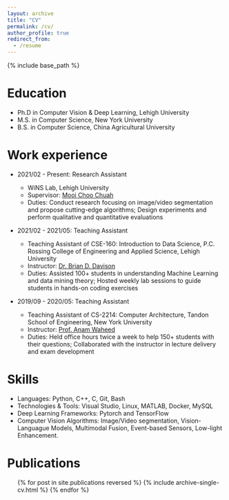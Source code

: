 ```yaml
---
layout: archive
title: "CV"
permalink: /cv/
author_profile: true
redirect_from:
  - /resume
---
```


{% include base_path %}

Education
======
* Ph.D in Computer Vision & Deep Learning, Lehigh University
* M.S. in Computer Science, New York University
* B.S. in Computer Science, China Agricultural University

Work experience
======
* 2021/02 - Present: Research Assistant
  * WiNS Lab, Lehigh University
  * Supervisor: [Mooi Choo Chuah](https://www.cse.lehigh.edu/~chuah/)
  * Duties: Conduct research focusing on image/video segmentation and propose cutting-edge algorithms; Design experiments and perform qualitative and quantitative evaluations

* 2021/02 - 2021/05: Teaching Assistant
  * Teaching Assistant of CSE-160: Introduction to Data Science, P.C. Rossing College of Engineering and Applied Science, Lehigh University
  * Instructor: [Dr. Brian D. Davison](https://www.cse.lehigh.edu/~brian/)
  * Duties: Assisted 100+ students in understanding Machine Learning and data mining theory; Hosted weekly lab sessions to guide students in hands-on coding exercises

* 2019/09 - 2020/05: Teaching Assistant
  * Teaching Assistant of CS-2214: Computer Architecture, Tandon School of Engineering, New York University
  * Instructor: [Prof. Anam Waheed](https://www.linkedin.com/in/anam-waheed/)
  * Duties: Held office hours twice a week to help 150+ students with their questions; Collaborated with the instructor in lecture delivery and exam development
  
Skills
======
* Languages: Python, C++, C, Git, Bash
* Technologies & Tools: Visual Studio, Linux, MATLAB, Docker, MySQL
* Deep Learning Frameworks: Pytorch and TensorFlow
* Computer Vision Algorithms: Image/Video segmentation, Vision-Languague Models, Multimodal Fusion, Event-based Sensors, Low-light Enhancement.

Publications
======
  <ul>{% for post in site.publications reversed %}
    {% include archive-single-cv.html %}
  {% endfor %}</ul>
